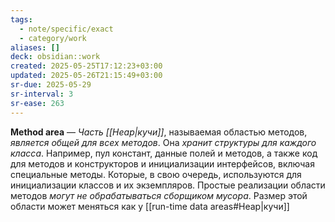 ```yaml
---
tags:
  - note/specific/exact
  - category/work
aliases: []
deck: obsidian::work
created: 2025-05-25T17:12:23+03:00
updated: 2025-05-26T21:15:49+03:00
sr-due: 2025-05-29
sr-interval: 3
sr-ease: 263
---
```


**Method area**
—
*Часть [[Heap|кучи]]*, называемая областью методов, *является общей для всех методов*. Она *хранит структуры для каждого класса*. Например, пул констант, данные полей и методов, а также код для методов и конструкторов и инициализации интерфейсов, включая специальные методы. Которые, в свою очередь, используются для инициализации классов и их экземпляров. Простые реализации области методов *могут не обрабатываться сборщиком мусора*. Размер этой области может меняться как у [[run-time data areas#Heap|кучи]]
